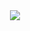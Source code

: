 

<div align=center>
<img src="https://img.shields.io/badge/Java-3776AB?style=flat&logo=Python&logoColor=white"/>

</div>
